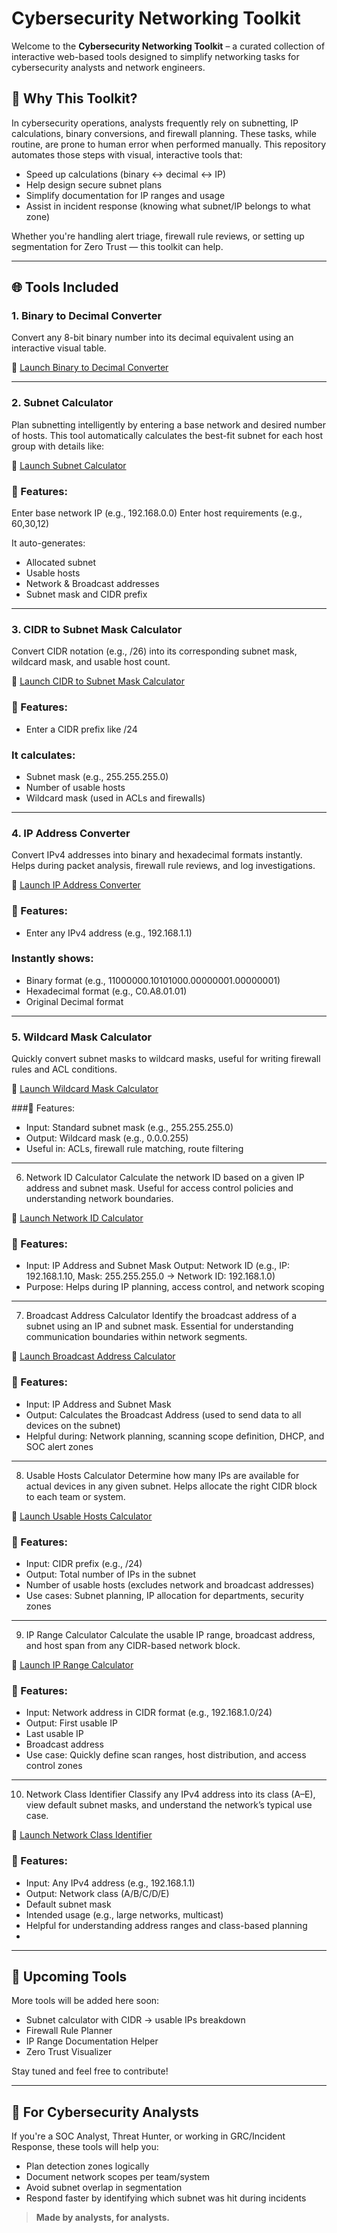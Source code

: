 # Cybersecurity Networking Toolkit

Welcome to the **Cybersecurity Networking Toolkit** – a curated collection of interactive web-based tools designed to simplify networking tasks for cybersecurity analysts and network engineers.

## 🔐 Why This Toolkit?
In cybersecurity operations, analysts frequently rely on subnetting, IP calculations, binary conversions, and firewall planning. These tasks, while routine, are prone to human error when performed manually. This repository automates those steps with visual, interactive tools that:

- Speed up calculations (binary ↔ decimal ↔ IP)
- Help design secure subnet plans
- Simplify documentation for IP ranges and usage
- Assist in incident response (knowing what subnet/IP belongs to what zone)

Whether you're handling alert triage, firewall rule reviews, or setting up segmentation for Zero Trust — this toolkit can help.

---

## 🌐 Tools Included

### 1. Binary to Decimal Converter
Convert any 8-bit binary number into its decimal equivalent using an interactive visual table.

🔗 [Launch Binary to Decimal Converter](https://bharathkasyap.github.io/Cybersecurity_Networking_Toolkit/cyber-networking-tools/binary_to_decimal_converter.html)

---

### 2. Subnet Calculator
Plan subnetting intelligently by entering a base network and desired number of hosts. This tool automatically calculates the best-fit subnet for each host group with details like:

🔗 [Launch Subnet Calculator](https://bharathkasyap.github.io/Cybersecurity_Networking_Toolkit/cyber-networking-tools/subnet_calculator.html)

### 🔧 Features:
Enter base network IP (e.g., 192.168.0.0)
Enter host requirements (e.g., 60,30,12)

It auto-generates:
- Allocated subnet
- Usable hosts
- Network & Broadcast addresses
- Subnet mask and CIDR prefix

---

### 3. CIDR to Subnet Mask Calculator
Convert CIDR notation (e.g., /26) into its corresponding subnet mask, wildcard mask, and usable host count.

🔗 [Launch CIDR to Subnet Mask Calculator](https://bharathkasyap.github.io/Cybersecurity_Networking_Toolkit/cyber-networking-tools/cidr_calculator.html)

### 🔧 Features:
- Enter a CIDR prefix like /24

### It calculates:
- Subnet mask (e.g., 255.255.255.0)
- Number of usable hosts
- Wildcard mask (used in ACLs and firewalls)
  
---

### 4. IP Address Converter
Convert IPv4 addresses into binary and hexadecimal formats instantly. Helps during packet analysis, firewall rule reviews, and log investigations.

🔗 [Launch IP Address Converter](https://bharathkasyap.github.io/Cybersecurity_Networking_Toolkit/cyber-networking-tools/ip_converter.html)

### 🔧 Features:
- Enter any IPv4 address (e.g., 192.168.1.1)

 ### Instantly shows:
- Binary format (e.g., 11000000.10101000.00000001.00000001)
- Hexadecimal format (e.g., C0.A8.01.01)
- Original Decimal format
  
---

### 5. Wildcard Mask Calculator
Quickly convert subnet masks to wildcard masks, useful for writing firewall rules and ACL conditions.

🔗 [Launch Wildcard Mask Calculator](https://bharathkasyap.github.io/Cybersecurity_Networking_Toolkit/cyber-networking-tools/wildcard_mask_calculator.html)

###🔧 Features:
- Input: Standard subnet mask (e.g., 255.255.255.0)
- Output: Wildcard mask (e.g., 0.0.0.255)
- Useful in: ACLs, firewall rule matching, route filtering
  
---

6. Network ID Calculator
Calculate the network ID based on a given IP address and subnet mask. Useful for access control policies and understanding network boundaries.

🔗 [Launch Network ID Calculator](https://bharathkasyap.github.io/Cybersecurity_Networking_Toolkit/cyber-networking-tools/network_id_calculator.html)

### 🔧 Features:
- Input: IP Address and Subnet Mask
Output: Network ID (e.g., IP: 192.168.1.10, Mask: 255.255.255.0 → Network ID: 192.168.1.0)
- Purpose: Helps during IP planning, access control, and network scoping
  
---

7. Broadcast Address Calculator
Identify the broadcast address of a subnet using an IP and subnet mask. Essential for understanding communication boundaries within network segments.

🔗 [Launch Broadcast Address Calculator](https://bharathkasyap.github.io/Cybersecurity_Networking_Toolkit/cyber-networking-tools/broadcast_address_calculator.html)

### 🔧 Features:
- Input: IP Address and Subnet Mask
- Output: Calculates the Broadcast Address (used to send data to all devices on the subnet)
- Helpful during: Network planning, scanning scope definition, DHCP, and SOC alert zones
  
---

8. Usable Hosts Calculator
Determine how many IPs are available for actual devices in any given subnet. Helps allocate the right CIDR block to each team or system.

🔗 [Launch Usable Hosts Calculator](https://bharathkasyap.github.io/Cybersecurity_Networking_Toolkit/cyber-networking-tools/usable_hosts_calculator.html)

### 🔧 Features:
- Input: CIDR prefix (e.g., /24)
- Output: Total number of IPs in the subnet
- Number of usable hosts (excludes network and broadcast addresses)
- Use cases: Subnet planning, IP allocation for departments, security zones
---

9. IP Range Calculator
Calculate the usable IP range, broadcast address, and host span from any CIDR-based network block.

🔗 [Launch IP Range Calculator](https://bharathkasyap.github.io/Cybersecurity_Networking_Toolkit/cyber-networking-tools/ip_range_calculator.html)

### 🔧 Features:
- Input: Network address in CIDR format (e.g., 192.168.1.0/24)
- Output: First usable IP
- Last usable IP
- Broadcast address
- Use case: Quickly define scan ranges, host distribution, and access control zones

---

10. Network Class Identifier
Classify any IPv4 address into its class (A–E), view default subnet masks, and understand the network’s typical use case.

🔗 [Launch Network Class Identifier](https://bharathkasyap.github.io/Cybersecurity_Networking_Toolkit/cyber-networking-tools/network_class_identifier.html)

### 🔧 Features:
- Input: Any IPv4 address (e.g., 192.168.1.1)
- Output: Network class (A/B/C/D/E)
- Default subnet mask
- Intended usage (e.g., large networks, multicast)
- Helpful for understanding address ranges and class-based planning
- 
---

## 📂 Upcoming Tools
More tools will be added here soon:
- Subnet calculator with CIDR → usable IPs breakdown
- Firewall Rule Planner
- IP Range Documentation Helper
- Zero Trust Visualizer

Stay tuned and feel free to contribute!

---

## 🧠 For Cybersecurity Analysts
If you're a SOC Analyst, Threat Hunter, or working in GRC/Incident Response, these tools will help you:
- Plan detection zones logically
- Document network scopes per team/system
- Avoid subnet overlap in segmentation
- Respond faster by identifying which subnet was hit during incidents

> **Made by analysts, for analysts.**
